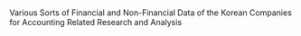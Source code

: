 # 
Various Sorts of Financial and Non-Financial Data of the Korean Companies for Accounting Related Research and Analysis
